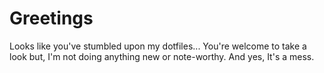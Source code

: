 # Greetings

Looks like you've stumbled upon my dotfiles...
You're welcome to take a look but, I'm not doing anything new or note-worthy.
And yes, It's a mess.
